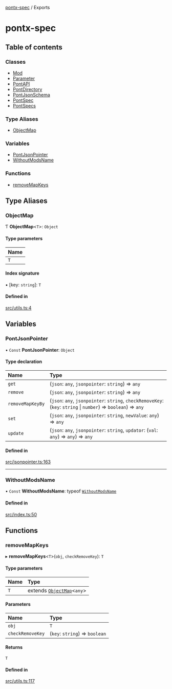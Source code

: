 [pontx-spec](README.md) / Exports

# pontx-spec

## Table of contents

### Classes

- [Mod](classes/Mod.md)
- [Parameter](classes/Parameter.md)
- [PontAPI](classes/PontAPI.md)
- [PontDirectory](classes/PontDirectory.md)
- [PontJsonSchema](classes/PontJsonSchema.md)
- [PontSpec](classes/PontSpec.md)
- [PontSpecs](classes/PontSpecs.md)

### Type Aliases

- [ObjectMap](modules.md#objectmap)

### Variables

- [PontJsonPointer](modules.md#pontjsonpointer)
- [WithoutModsName](modules.md#withoutmodsname)

### Functions

- [removeMapKeys](modules.md#removemapkeys)

## Type Aliases

### ObjectMap

Ƭ **ObjectMap**<`T`\>: `Object`

#### Type parameters

| Name |
| :------ |
| `T` |

#### Index signature

▪ [key: `string`]: `T`

#### Defined in

[src/utils.ts:4](https://github.com/pontjs/pontx/blob/647ce3c/packages/pontx-spec/src/utils.ts#L4)

## Variables

### PontJsonPointer

• `Const` **PontJsonPointer**: `Object`

#### Type declaration

| Name | Type |
| :------ | :------ |
| `get` | (`json`: `any`, `jsonpointer`: `string`) => `any` |
| `remove` | (`json`: `any`, `jsonpointer`: `string`) => `any` |
| `removeMapKeyBy` | (`json`: `any`, `jsonpointer`: `string`, `checkRemoveKey`: (`key`: `string` \| `number`) => `boolean`) => `any` |
| `set` | (`json`: `any`, `jsonpointer`: `string`, `newValue`: `any`) => `any` |
| `update` | (`json`: `any`, `jsonpointer`: `string`, `updator`: (`val`: `any`) => `any`) => `any` |

#### Defined in

[src/jsonpointer.ts:163](https://github.com/pontjs/pontx/blob/647ce3c/packages/pontx-spec/src/jsonpointer.ts#L163)

___

### WithoutModsName

• `Const` **WithoutModsName**: typeof [`WithoutModsName`](modules.md#withoutmodsname)

#### Defined in

[src/index.ts:50](https://github.com/pontjs/pontx/blob/647ce3c/packages/pontx-spec/src/index.ts#L50)

## Functions

### removeMapKeys

▸ **removeMapKeys**<`T`\>(`obj`, `checkRemoveKey`): `T`

#### Type parameters

| Name | Type |
| :------ | :------ |
| `T` | extends [`ObjectMap`](modules.md#objectmap)<`any`\> |

#### Parameters

| Name | Type |
| :------ | :------ |
| `obj` | `T` |
| `checkRemoveKey` | (`key`: `string`) => `boolean` |

#### Returns

`T`

#### Defined in

[src/utils.ts:117](https://github.com/pontjs/pontx/blob/647ce3c/packages/pontx-spec/src/utils.ts#L117)
